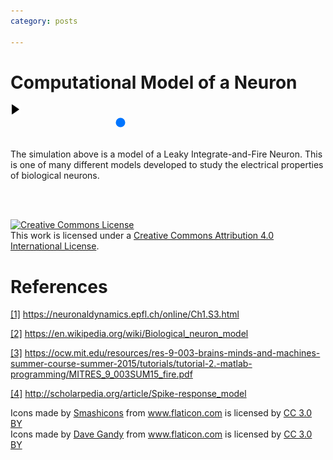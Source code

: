 ```yaml
---
category: posts

---
```


# Computational Model of a Neuron

<html>
  <link rel="stylesheet" type="text/css" href="/assets/css/io.css">
  <base href="/assets/js_apps/A-Neuron-Model/"/>
  <head></head>
  <body>
    <div id="stage" padding="0 px"></div>
    <div id="controls">
      <button type="image" id="play" style="
        padding:0;
        border:none;
        background:none;">
<!--       style="height:25px;
               width:50px;
               top:10px;
               left:100px;" -->
      <img id="play_symbol" src="/assets/media/images/play.svg" height="16" width="16"/>
      </button>
      <input type="range" min="0" max="35" value="12" id="I"
        style="height=16px;
               width:500px;
               -webkit-appearance:none;
               border:none;
               background:none;
               "/>
    </div>
    <script src="https://cdnjs.cloudflare.com/ajax/libs/mathjs/3.3.0/math.min.js"></script>
    <script src="/assets/js_libs/lodash.js"></script>
    <script src="/assets/js_libs/two.js"></script>
    <script src="app.js"></script>
  </body>
</html>

<br>


The simulation above is a model of a Leaky Integrate-and-Fire Neuron. This is one of many different models developed to study the electrical properties of biological neurons.


<br>
<br>

<a rel="license" href="http://creativecommons.org/licenses/by/4.0/"><img alt="Creative Commons License" style="border-width:0" src="https://i.creativecommons.org/l/by/4.0/88x31.png" /></a><br />This work is licensed under a <a rel="license" href="http://creativecommons.org/licenses/by/4.0/">Creative Commons Attribution 4.0 International License</a>.

# References

[[1]](https://neuronaldynamics.epfl.ch/online/Ch1.S3.html) https://neuronaldynamics.epfl.ch/online/Ch1.S3.html

[[2]](https://en.wikipedia.org/wiki/Biological_neuron_model) https://en.wikipedia.org/wiki/Biological_neuron_model

[[3]](https://ocw.mit.edu/resources/res-9-003-brains-minds-and-machines-summer-course-summer-2015/tutorials/tutorial-2.-matlab-programming/MITRES_9_003SUM15_fire.pdf) https://ocw.mit.edu/resources/res-9-003-brains-minds-and-machines-summer-course-summer-2015/tutorials/tutorial-2.-matlab-programming/MITRES_9_003SUM15_fire.pdf

[[4]](http://scholarpedia.org/article/Spike-response_model) http://scholarpedia.org/article/Spike-response_model

<div>Icons made by <a href="https://www.flaticon.com/authors/smashicons" title="Smashicons">Smashicons</a> from <a href="https://www.flaticon.com/"         title="Flaticon">www.flaticon.com</a> is licensed by <a href="http://creativecommons.org/licenses/by/3.0/"        title="Creative Commons BY 3.0" target="_blank">CC 3.0 BY</a></div>
<div>Icons made by <a href="https://www.flaticon.com/authors/dave-gandy" title="Dave Gandy">Dave Gandy</a> from <a href="https://www.flaticon.com/"           title="Flaticon">www.flaticon.com</a> is licensed by <a href="http://creativecommons.org/licenses/by/3.0/"          title="Creative Commons BY 3.0" target="_blank">CC 3.0 BY</a></div>
